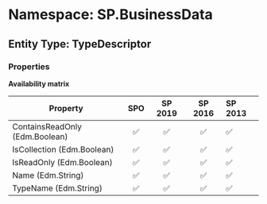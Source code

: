 # Namespace: SP.BusinessData

## Entity Type: TypeDescriptor

### Properties

**Availability matrix**

Property | SPO | SP 2019 | SP 2016 | SP 2013
----------|:---:|:-------:|:-------:|:-------
ContainsReadOnly (Edm.Boolean) | ✅ | ✅ | ✅ | ✅
IsCollection (Edm.Boolean) | ✅ | ✅ | ✅ | ✅
IsReadOnly (Edm.Boolean) | ✅ | ✅ | ✅ | ✅
Name (Edm.String) | ✅ | ✅ | ✅ | ✅
TypeName (Edm.String) | ✅ | ✅ | ✅ | ✅